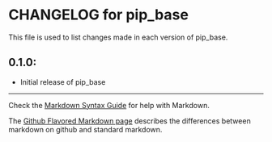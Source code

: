 # CHANGELOG for pip_base

This file is used to list changes made in each version of pip_base.

## 0.1.0:

* Initial release of pip_base

- - -
Check the [Markdown Syntax Guide](http://daringfireball.net/projects/markdown/syntax) for help with Markdown.

The [Github Flavored Markdown page](http://github.github.com/github-flavored-markdown/) describes the differences between markdown on github and standard markdown.
